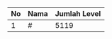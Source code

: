 | No | Nama            | Jumlah Level |
|----|-----------------|--------------|
| 1  | #    |    5119        |
